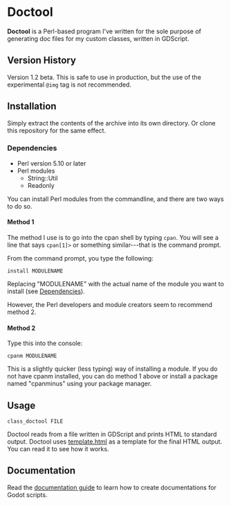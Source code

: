 # Doctool

**Doctool** is a Perl-based program I've written for the sole purpose of generating doc files for my
custom classes, written in GDScript.

## Version History

Version 1.2 beta. This is safe to use in production, but the use of the experimental `@img` tag is
not recommended.

## Installation

Simply extract the contents of the archive into its own directory. Or clone this repository for the same effect.

### Dependencies

* Perl version 5.10 or later
* Perl modules
    * String::Util
    * Readonly

You can install Perl modules from the commandline, and there are two ways to do so.

#### Method 1

The method I use is to go into the cpan shell by typing `cpan`.
You will see a line that says `cpan[1]>` or something similar---that is the command prompt.

From the command prompt, you type the following:

    install MODULENAME

Replacing "MODULENAME" with the actual name of the module you want to install
(see [Dependencies](#dependencies)).

However, the Perl developers and module creators seem to recommend method 2.

#### Method 2

Type this into the console:

    cpanm MODULENAME

This is a slightly quicker (less typing) way of installing a module.
If you do not have cpanm installed, you can do method 1 above or install a package named "cpanminus"
using your package manager.

## Usage

	class_doctool FILE

Doctool reads from a file written in GDScript and prints HTML to standard output. Doctool uses [template.html](template.html) as a template for the final HTML output. You can read it to see how it works.

## Documentation

Read the [documentation guide](wiki/Documentation-Guide) to learn how to create documentations for Godot scripts.
